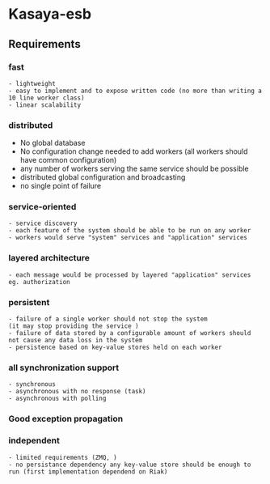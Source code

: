 Kasaya-esb
==========
## Requirements
### fast
	- lightweight
	- easy to implement and to expose written code (no more than writing a 10 line worker class)
	- linear scalability
	
### distributed
 - No global database
 - No configuration change needed to add workers (all workers should have common configuration)
 - any number of workers serving the same service should be possible
 - distributed global configuration and broadcasting
 - no single point of failure

### service-oriented
	- service discovery
	- each feature of the system should be able to be run on any worker
	- workers would serve "system" services and "application" services

### layered architecture
	- each message would be processed by layered "application" services eg. authorization

### persistent
	- failure of a single worker should not stop the system 
	(it may stop providing the service )
	- failure of data stored by a configurable amount of workers should not cause any data loss in the system
	- persistence based on key-value stores held on each worker
	
### all synchronization support
	- synchronous 
	- asynchronous with no response (task)
	- asynchronous with polling

### Good exception propagation
### independent 
	- limited requirements (ZMQ, )
	- no persistance dependency any key-value store should be enough to run (first implementation dependend on Riak)